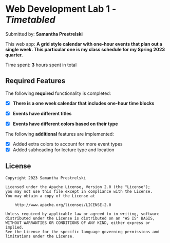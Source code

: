 # Web Development Lab 1 - *Timetabled*

Submitted by: **Samantha Prestrelski**

This web app: **A grid style calendar with one-hour events that plan out a single week. This particular one is my class schedule for my Spring 2023 quarter.**

Time spent: **3** hours spent in total

## Required Features

The following **required** functionality is completed:

- [X] **There is a one week calendar that includes one-hour time blocks**
- [X] **Events have different titles**
- [X] **Events have different colors based on their type**


The following **additional** features are implemented:

* [X] Added extra colors to account for more event types
* [X] Added subheading for lecture type and location

## License

    Copyright 2023 Samantha Prestrelski

    Licensed under the Apache License, Version 2.0 (the "License");
    you may not use this file except in compliance with the License.
    You may obtain a copy of the License at

        http://www.apache.org/licenses/LICENSE-2.0

    Unless required by applicable law or agreed to in writing, software
    distributed under the License is distributed on an "AS IS" BASIS,
    WITHOUT WARRANTIES OR CONDITIONS OF ANY KIND, either express or implied.
    See the License for the specific language governing permissions and
    limitations under the License.

